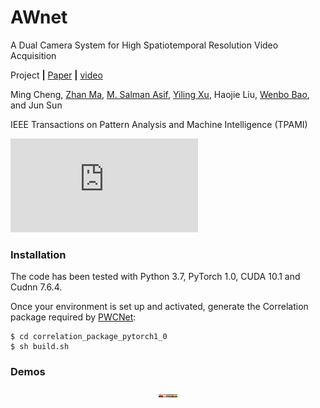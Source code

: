 # AWnet

A Dual Camera System for High Spatiotemporal Resolution Video Acquisition

Project **|** [Paper](https://arxiv.org/abs/1909.13051) **|** [video]()

Ming Cheng, [Zhan Ma](https://vision.nju.edu.cn/fc/d3/c29470a457939/page.htm), [M. Salman Asif](https://intra.ece.ucr.edu/~sasif/index.html), [Yiling Xu](http://english.seiee.sjtu.edu.cn/english/detail/2737_1313.htm), Haojie Liu, [Wenbo Bao](https://sites.google.com/view/wenbobao/home), and Jun Sun

IEEE Transactions on Pattern Analysis and Machine Intelligence (TPAMI)

![image](https://github.com/NJUVISION/AWnet/tree/master/images/f1x7.pdf)

### Installation

The code has been tested with Python 3.7, PyTorch 1.0, CUDA 10.1 and Cudnn 7.6.4.

Once your environment is set up and activated, generate the Correlation package required by [PWCNet](https://github.com/NVlabs/PWC-Net/tree/master/PyTorch/external_packages/correlation-pytorch-master):

    $ cd correlation_package_pytorch1_0
    $ sh build.sh
    


### Demos
<!--哈哈我是注释，不会在浏览器中显示。
![image](https://github.com/NJUVISION/AWnet/blob/master/images/0.gif)
![image](https://github.com/NJUVISION/AWnet/blob/master/images/2.gif)
![image](https://github.com/NJUVISION/AWnet/blob/master/images/1.gif)
![image](https://github.com/NJUVISION/AWnet/blob/master/images/3.gif)
-->  
<center class="half">
    <img src="https://github.com/NJUVISION/AWnet/blob/master/images/0.gif" style="height:5px" /><img src="https://github.com/NJUVISION/AWnet/blob/master/images/2.gif" style="height:5px" /><img src="https://github.com/NJUVISION/AWnet/blob/master/images/1.gif" style="height:5px" /><img src="https://github.com/NJUVISION/AWnet/blob/master/images/3.gif" style="height:5px" />  
</center>
